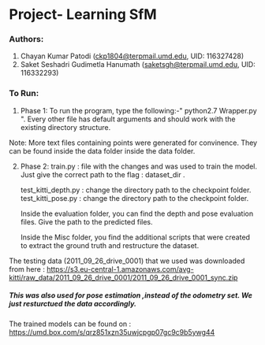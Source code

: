 # Project- Learning SfM

### Authors: 
1. Chayan Kumar Patodi ([ckp1804@terpmail.umd.edu](mailto:ckp1804@terpmail.umd.edu), UID: 116327428)
2. Saket Seshadri Gudimetla Hanumath (saketsgh@terpmail.umd.edu, UID: 116332293)

### To Run:
1. Phase 1:
To run the program, type the following:-"  python2.7 Wrapper.py  ".
Every other file has default arguments and should work with the existing directory structure.

Note: More text files containing points were generated for convinence. They can be found inside the data folder inside the data folder.

2. Phase 2:
train.py : file with the changes and was used to train the model.  Just give the correct path to the flag : dataset_dir .

	test_kitti_depth.py : change the directory path to the checkpoint folder.
test_kitti_pose.py :  change the directory path to the checkpoint folder.

	Inside the evaluation folder, you can find the depth and pose evaluation files. Give the path to the predicted files. 

	Inside the Misc folder, you find the additional scripts that were created to extract the ground truth and restructure the dataset.





The testing data (2011_09_26_drive_0001) that we used was downloaded from here :
https://s3.eu-central-1.amazonaws.com/avg-kitti/raw_data/2011_09_26_drive_0001/2011_09_26_drive_0001_sync.zip

##### *This was also used for pose estimation ,instead of the odometry set. We just resturctued the data accordingly.*

The trained models can be found on : https://umd.box.com/s/qrz851xzn35uwjcpgp07gc9c9b5ywg44
